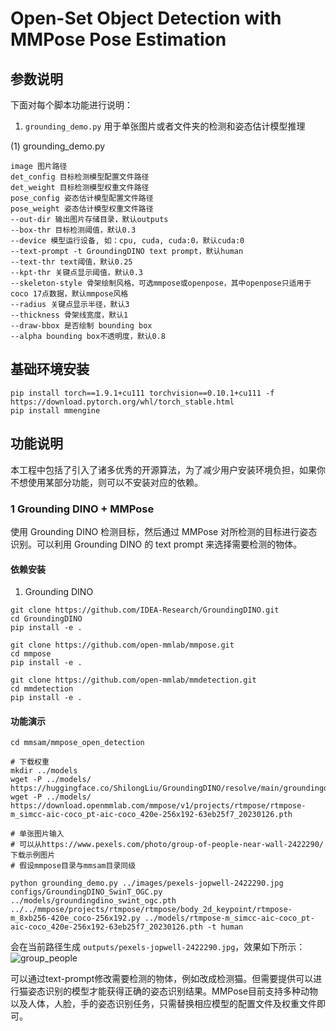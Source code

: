 # Open-Set Object Detection with MMPose Pose Estimation


## 参数说明

下面对每个脚本功能进行说明：

1. `grounding_demo.py` 用于单张图片或者文件夹的检测和姿态估计模型推理

(1) grounding_demo.py

```shell
image 图片路径
det_config 目标检测模型配置文件路径
det_weight 目标检测模型权重文件路径
pose_config 姿态估计模型配置文件路径
pose_weight 姿态估计模型权重文件路径
--out-dir 输出图片存储目录，默认outputs
--box-thr 目标检测阈值，默认0.3
--device 模型运行设备, 如：cpu, cuda, cuda:0，默认cuda:0
--text-prompt -t GroundingDINO text prompt，默认human
--text-thr text阈值，默认0.25
--kpt-thr 关键点显示阈值，默认0.3
--skeleton-style 骨架绘制风格，可选mmpose或openpose，其中openpose只适用于coco 17点数据，默认mmpose风格
--radius 关键点显示半径，默认3
--thickness 骨架线宽度，默认1
--draw-bbox 是否绘制 bounding box
--alpha bounding box不透明度，默认0.8
```


## 基础环境安装

```shell
pip install torch==1.9.1+cu111 torchvision==0.10.1+cu111 -f https://download.pytorch.org/whl/torch_stable.html
pip install mmengine
```

## 功能说明

本工程中包括了引入了诸多优秀的开源算法，为了减少用户安装环境负担，如果你不想使用某部分功能，则可以不安装对应的依赖。

### 1 Grounding DINO + MMPose

使用 Grounding DINO 检测目标，然后通过 MMPose 对所检测的目标进行姿态识别。可以利用 Grounding DINO 的 text prompt 来选择需要检测的物体。

#### 依赖安装

1. Grounding DINO

```shell
git clone https://github.com/IDEA-Research/GroundingDINO.git
cd GroundingDINO
pip install -e .

git clone https://github.com/open-mmlab/mmpose.git
cd mmpose
pip install -e .

git clone https://github.com/open-mmlab/mmdetection.git
cd mmdetection
pip install -e .
```

#### 功能演示

```shell
cd mmsam/mmpose_open_detection

# 下载权重
mkdir ../models
wget -P ../models/ https://huggingface.co/ShilongLiu/GroundingDINO/resolve/main/groundingdino_swint_ogc.pth
wget -P ../models/ https://download.openmmlab.com/mmpose/v1/projects/rtmpose/rtmpose-m_simcc-aic-coco_pt-aic-coco_420e-256x192-63eb25f7_20230126.pth

# 单张图片输入
# 可以从https://www.pexels.com/photo/group-of-people-near-wall-2422290/下载示例图片
# 假设mmpose目录与mmsam目录同级

python grounding_demo.py ../images/pexels-jopwell-2422290.jpg configs/GroundingDINO_SwinT_OGC.py ../models/groundingdino_swint_ogc.pth ../../mmpose/projects/rtmpose/rtmpose/body_2d_keypoint/rtmpose-m_8xb256-420e_coco-256x192.py ../models/rtmpose-m_simcc-aic-coco_pt-aic-coco_420e-256x192-63eb25f7_20230126.pth -t human
```

会在当前路径生成 `outputs/pexels-jopwell-2422290.jpg`，效果如下所示：
![group_people](https://user-images.githubusercontent.com/8425513/231439110-c0e7d6f8-5692-4bcb-b6cf-c3c243a990a5.jpg)


可以通过text-prompt修改需要检测的物体，例如改成检测猫。但需要提供可以进行猫姿态识别的模型才能获得正确的姿态识别结果。MMPose目前支持多种动物以及人体，人脸，手的姿态识别任务，只需替换相应模型的配置文件及权重文件即可。
